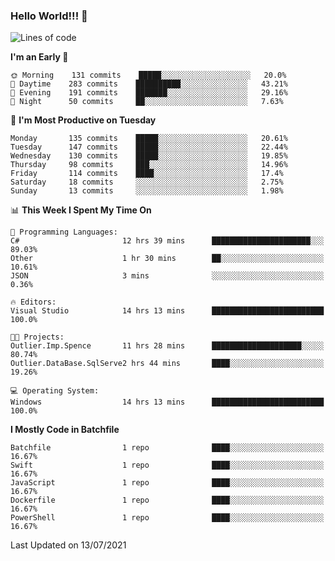 ### Hello World!!! 👋

<!--
**kekotek/kekotek** is a ✨ _special_ ✨ repository because its `README.md` (this file) appears on your GitHub profile.

Here are some ideas to get you started:

- 🔭 I’m currently working on ...
- 🌱 I’m currently learning ...
- 👯 I’m looking to collaborate on ...
- 🤔 I’m looking for help with ...
- 💬 Ask me about ...
- 📫 How to reach me: ...
- 😄 Pronouns: ...
- ⚡ Fun fact: ...
-->

<!--START_SECTION:waka-->
![Lines of code](https://img.shields.io/badge/From%20Hello%20World%20I%27ve%20Written-18753%20lines%20of%20code-blue)

**I'm an Early 🐤** 

```text
🌞 Morning    131 commits    █████░░░░░░░░░░░░░░░░░░░░   20.0% 
🌆 Daytime    283 commits    ██████████░░░░░░░░░░░░░░░   43.21% 
🌃 Evening    191 commits    ███████░░░░░░░░░░░░░░░░░░   29.16% 
🌙 Night      50 commits     ██░░░░░░░░░░░░░░░░░░░░░░░   7.63%

```
📅 **I'm Most Productive on Tuesday** 

```text
Monday       135 commits    █████░░░░░░░░░░░░░░░░░░░░   20.61% 
Tuesday      147 commits    █████░░░░░░░░░░░░░░░░░░░░   22.44% 
Wednesday    130 commits    █████░░░░░░░░░░░░░░░░░░░░   19.85% 
Thursday     98 commits     ███░░░░░░░░░░░░░░░░░░░░░░   14.96% 
Friday       114 commits    ████░░░░░░░░░░░░░░░░░░░░░   17.4% 
Saturday     18 commits     ░░░░░░░░░░░░░░░░░░░░░░░░░   2.75% 
Sunday       13 commits     ░░░░░░░░░░░░░░░░░░░░░░░░░   1.98%

```


📊 **This Week I Spent My Time On** 

```text
💬 Programming Languages: 
C#                       12 hrs 39 mins      ██████████████████████░░░   89.03% 
Other                    1 hr 30 mins        ██░░░░░░░░░░░░░░░░░░░░░░░   10.61% 
JSON                     3 mins              ░░░░░░░░░░░░░░░░░░░░░░░░░   0.36%

🔥 Editors: 
Visual Studio            14 hrs 13 mins      █████████████████████████   100.0%

🐱‍💻 Projects: 
Outlier.Imp.Spence       11 hrs 28 mins      ████████████████████░░░░░   80.74% 
Outlier.DataBase.SqlServe2 hrs 44 mins       ████░░░░░░░░░░░░░░░░░░░░░   19.26%

💻 Operating System: 
Windows                  14 hrs 13 mins      █████████████████████████   100.0%

```

**I Mostly Code in Batchfile** 

```text
Batchfile                1 repo              ████░░░░░░░░░░░░░░░░░░░░░   16.67% 
Swift                    1 repo              ████░░░░░░░░░░░░░░░░░░░░░   16.67% 
JavaScript               1 repo              ████░░░░░░░░░░░░░░░░░░░░░   16.67% 
Dockerfile               1 repo              ████░░░░░░░░░░░░░░░░░░░░░   16.67% 
PowerShell               1 repo              ████░░░░░░░░░░░░░░░░░░░░░   16.67%

```



 Last Updated on 13/07/2021
<!--END_SECTION:waka-->

